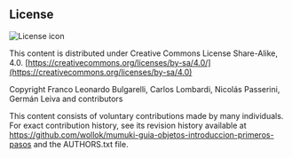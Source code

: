 ## License
![License icon](https://licensebuttons.net/l/by-sa/3.0/88x31.png)

This content is distributed under Creative Commons License Share-Alike, 4.0. [https://creativecommons.org/licenses/by-sa/4.0/](https://creativecommons.org/licenses/by-sa/4.0)

Copyright Franco Leonardo Bulgarelli, Carlos Lombardi, Nicolás Passerini, Germán Leiva and contributors

This content consists of voluntary contributions made by many
individuals. For exact contribution history, see its revision history
available at https://github.com/wollok/mumuki-guia-objetos-introduccion-primeros-pasos and the AUTHORS.txt file.

